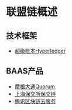 # 联盟链概述

## 技术框架

- [超级账本Hyperledger](Hyperledger/Fabric概述.md)

## BAAS产品

- [摩根大通Quorum](../应用场景/行业-BAAS/Quorum.md)
- [上海保交所保交链](../应用场景/行业-BAAS/上海保交所保交链.md)
- [腾讯区块链云服务](../应用场景/行业-BAAS/腾讯区块链云服务.md)
